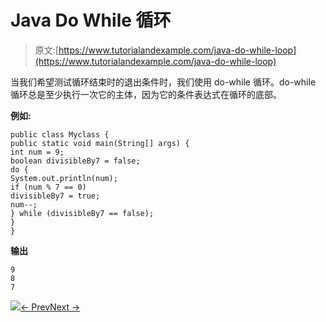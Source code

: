 # Java Do While 循环

> 原文:[https://www.tutorialandexample.com/java-do-while-loop](https://www.tutorialandexample.com/java-do-while-loop)

当我们希望测试循环结束时的退出条件时，我们使用 do-while 循环。do-while 循环总是至少执行一次它的主体，因为它的条件表达式在循环的底部。

**例如:**

```
public class Myclass {
public static void main(String[] args) {
int num = 9;
boolean divisibleBy7 = false;
do {
System.out.println(num);
if (num % 7 == 0)
divisibleBy7 = true;
num--;
} while (divisibleBy7 == false);
}
}
```

**输出**

```
9
8
7
```

![](../Images/6747ffd7243639750923fb7bc7f0ac82.png)[← Prev](https://www.tutorialandexample.com/java-variable)[Next →](https://www.tutorialandexample.com/java-while-loop)